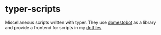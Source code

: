 # typer-scripts
Miscellaneous scripts written with typer. They use [domestobot](https://github.com/AliGhahraei/domestobot) as a library and provide a frontend for scripts in my [dotfiles](https://github.com/AliGhahraei/dotfiles)
